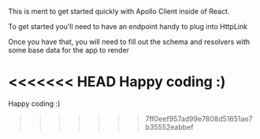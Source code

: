 This is ment to get started quickly with Apollo Client inside of React. 

To get started you'll need to have an endpoint handy to plug into HttpLink

Once you have that, you will need to fill out the schema and resolvers with some base data for the app to render

<<<<<<< HEAD
Happy coding :)
=======
Happy coding :)
>>>>>>> 7ff0eef957ad99e7808d51651ae7b35552eabbef
